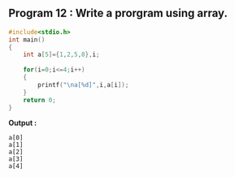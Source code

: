 ## Program 12 : Write a prorgram using array.
```C
#include<stdio.h>
int main()
{
	int a[5]={1,2,5,8},i;
	
	for(i=0;i<=4;i++)
	{
		printf("\na[%d]",i,a[i]);
	}
	return 0;
}
```
**Output :**
```
a[0]
a[1]
a[2]
a[3]
a[4]
```

